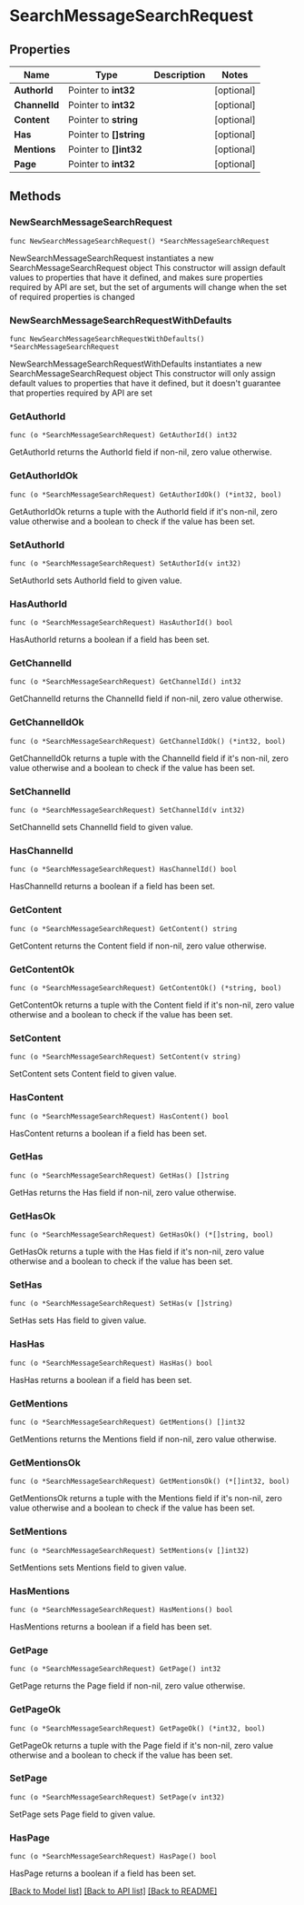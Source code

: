 # SearchMessageSearchRequest

## Properties

Name | Type | Description | Notes
------------ | ------------- | ------------- | -------------
**AuthorId** | Pointer to **int32** |  | [optional] 
**ChannelId** | Pointer to **int32** |  | [optional] 
**Content** | Pointer to **string** |  | [optional] 
**Has** | Pointer to **[]string** |  | [optional] 
**Mentions** | Pointer to **[]int32** |  | [optional] 
**Page** | Pointer to **int32** |  | [optional] 

## Methods

### NewSearchMessageSearchRequest

`func NewSearchMessageSearchRequest() *SearchMessageSearchRequest`

NewSearchMessageSearchRequest instantiates a new SearchMessageSearchRequest object
This constructor will assign default values to properties that have it defined,
and makes sure properties required by API are set, but the set of arguments
will change when the set of required properties is changed

### NewSearchMessageSearchRequestWithDefaults

`func NewSearchMessageSearchRequestWithDefaults() *SearchMessageSearchRequest`

NewSearchMessageSearchRequestWithDefaults instantiates a new SearchMessageSearchRequest object
This constructor will only assign default values to properties that have it defined,
but it doesn't guarantee that properties required by API are set

### GetAuthorId

`func (o *SearchMessageSearchRequest) GetAuthorId() int32`

GetAuthorId returns the AuthorId field if non-nil, zero value otherwise.

### GetAuthorIdOk

`func (o *SearchMessageSearchRequest) GetAuthorIdOk() (*int32, bool)`

GetAuthorIdOk returns a tuple with the AuthorId field if it's non-nil, zero value otherwise
and a boolean to check if the value has been set.

### SetAuthorId

`func (o *SearchMessageSearchRequest) SetAuthorId(v int32)`

SetAuthorId sets AuthorId field to given value.

### HasAuthorId

`func (o *SearchMessageSearchRequest) HasAuthorId() bool`

HasAuthorId returns a boolean if a field has been set.

### GetChannelId

`func (o *SearchMessageSearchRequest) GetChannelId() int32`

GetChannelId returns the ChannelId field if non-nil, zero value otherwise.

### GetChannelIdOk

`func (o *SearchMessageSearchRequest) GetChannelIdOk() (*int32, bool)`

GetChannelIdOk returns a tuple with the ChannelId field if it's non-nil, zero value otherwise
and a boolean to check if the value has been set.

### SetChannelId

`func (o *SearchMessageSearchRequest) SetChannelId(v int32)`

SetChannelId sets ChannelId field to given value.

### HasChannelId

`func (o *SearchMessageSearchRequest) HasChannelId() bool`

HasChannelId returns a boolean if a field has been set.

### GetContent

`func (o *SearchMessageSearchRequest) GetContent() string`

GetContent returns the Content field if non-nil, zero value otherwise.

### GetContentOk

`func (o *SearchMessageSearchRequest) GetContentOk() (*string, bool)`

GetContentOk returns a tuple with the Content field if it's non-nil, zero value otherwise
and a boolean to check if the value has been set.

### SetContent

`func (o *SearchMessageSearchRequest) SetContent(v string)`

SetContent sets Content field to given value.

### HasContent

`func (o *SearchMessageSearchRequest) HasContent() bool`

HasContent returns a boolean if a field has been set.

### GetHas

`func (o *SearchMessageSearchRequest) GetHas() []string`

GetHas returns the Has field if non-nil, zero value otherwise.

### GetHasOk

`func (o *SearchMessageSearchRequest) GetHasOk() (*[]string, bool)`

GetHasOk returns a tuple with the Has field if it's non-nil, zero value otherwise
and a boolean to check if the value has been set.

### SetHas

`func (o *SearchMessageSearchRequest) SetHas(v []string)`

SetHas sets Has field to given value.

### HasHas

`func (o *SearchMessageSearchRequest) HasHas() bool`

HasHas returns a boolean if a field has been set.

### GetMentions

`func (o *SearchMessageSearchRequest) GetMentions() []int32`

GetMentions returns the Mentions field if non-nil, zero value otherwise.

### GetMentionsOk

`func (o *SearchMessageSearchRequest) GetMentionsOk() (*[]int32, bool)`

GetMentionsOk returns a tuple with the Mentions field if it's non-nil, zero value otherwise
and a boolean to check if the value has been set.

### SetMentions

`func (o *SearchMessageSearchRequest) SetMentions(v []int32)`

SetMentions sets Mentions field to given value.

### HasMentions

`func (o *SearchMessageSearchRequest) HasMentions() bool`

HasMentions returns a boolean if a field has been set.

### GetPage

`func (o *SearchMessageSearchRequest) GetPage() int32`

GetPage returns the Page field if non-nil, zero value otherwise.

### GetPageOk

`func (o *SearchMessageSearchRequest) GetPageOk() (*int32, bool)`

GetPageOk returns a tuple with the Page field if it's non-nil, zero value otherwise
and a boolean to check if the value has been set.

### SetPage

`func (o *SearchMessageSearchRequest) SetPage(v int32)`

SetPage sets Page field to given value.

### HasPage

`func (o *SearchMessageSearchRequest) HasPage() bool`

HasPage returns a boolean if a field has been set.


[[Back to Model list]](../README.md#documentation-for-models) [[Back to API list]](../README.md#documentation-for-api-endpoints) [[Back to README]](../README.md)


